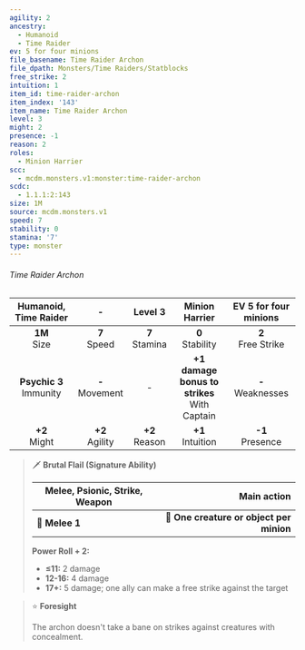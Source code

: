 ```yaml
---
agility: 2
ancestry:
  - Humanoid
  - Time Raider
ev: 5 for four minions
file_basename: Time Raider Archon
file_dpath: Monsters/Time Raiders/Statblocks
free_strike: 2
intuition: 1
item_id: time-raider-archon
item_index: '143'
item_name: Time Raider Archon
level: 3
might: 2
presence: -1
reason: 2
roles:
  - Minion Harrier
scc:
  - mcdm.monsters.v1:monster:time-raider-archon
scdc:
  - 1.1.1:2:143
size: 1M
source: mcdm.monsters.v1
speed: 7
stability: 0
stamina: '7'
type: monster
---
```


###### Time Raider Archon

|    Humanoid, Time Raider    |          -          |      Level 3       |                  Minion Harrier                  | EV 5 for four minions  |
| :-------------------------: | :-----------------: | :----------------: | :----------------------------------------------: | :--------------------: |
|      **1M**<br/> Size       |  **7**<br/> Speed   | **7**<br/> Stamina |               **0**<br/> Stability               | **2**<br/> Free Strike |
| **Psychic 3**<br/> Immunity | **-**<br/> Movement |         -          | **+1 damage bonus to strikes**<br/> With Captain | **-**<br/> Weaknesses  |
|      **+2**<br/> Might      | **+2**<br/> Agility | **+2**<br/> Reason |              **+1**<br/> Intuition               |  **-1**<br/> Presence  |

> 🗡 **Brutal Flail (Signature Ability)**
>
> | **Melee, Psionic, Strike, Weapon** |                          **Main action** |
> | ---------------------------------- | ---------------------------------------: |
> | **📏 Melee 1**                     | **🎯 One creature or object per minion** |
>
> **Power Roll + 2:**
>
> - **≤11:** 2 damage
> - **12-16:** 4 damage
> - **17+:** 5 damage; one ally can make a free strike against the target

> ⭐️ **Foresight**
>
> The archon doesn't take a bane on strikes against creatures with concealment.
